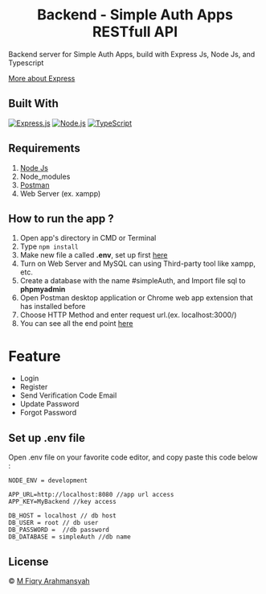<h1 align="center">Backend - Simple Auth Apps RESTfull API</h1>

Backend server for Simple Auth Apps, build with Express Js, Node Js, and Typescript

[More about Express](https://en.wikipedia.org/wiki/Express.js)


## Built With

[![Express.js](https://img.shields.io/badge/Express.js-4.x-orange.svg?style=rounded-square)](https://expressjs.com/en/starter/installing.html)
[![Node.js](https://img.shields.io/badge/Node.js-v.12.13-green.svg?style=rounded-square)](https://nodejs.org/)
[![TypeScript](https://img.shields.io/badge/Ts.js-v.4.4.3-blue.svg?style=rounded-square)](https://www.typescriptlang.org/download)


## Requirements

1. <a href="https://nodejs.org/en/download/">Node Js</a>
2. Node_modules
3. <a href="https://www.getpostman.com/">Postman</a>
4. Web Server (ex. xampp)



## How to run the app ?

1. Open app's directory in CMD or Terminal
2. Type `npm install`
3. Make new file a called **.env**, set up first [here](#set-up-env-file)
4. Turn on Web Server and MySQL can using Third-party tool like xampp, etc.
5. Create a database with the name #simpleAuth, and Import file sql to **phpmyadmin**
6. Open Postman desktop application or Chrome web app extension that has installed before
7. Choose HTTP Method and enter request url.(ex. localhost:3000/)
8. You can see all the end point [here](https://documenter.getpostman.com/view/15940810/TzscomKH)


# Feature
<ul>
<li>Login</li>
<li>Register</li>
<li>Send Verification Code Email</li>
<li>Update Password</li>
<li>Forgot Password</li>
</ul>


## Set up .env file

Open .env file on your favorite code editor, and copy paste this code below :

```
NODE_ENV = development

APP_URL=http://localhost:8080 //app url access
APP_KEY=MyBackend //key access

DB_HOST = localhost // db host
DB_USER = root // db user
DB_PASSWORD =  //db password
DB_DATABASE = simpleAuth //db name
```


## License
© [M Fiqry Arahmansyah](https://www.instagram.com/xfiqryx/)